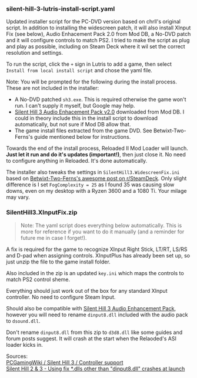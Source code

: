 ### silent-hill-3-lutris-install-script.yaml

Updated installer script for the PC-DVD version based on chrll's original script. In addition to installing the widescreen patch, it will also install XInput Fix (see below), Audio Enhacement Pack 2.0 from Mod DB, a No-DVD patch and it will configure controls to match PS2. I tried to make the script as plug and play as possible, including on Steam Deck where it wil set the correct resolution and settings.

To run the script, click the `+` sign in Lutris to add a game, then select `Install from local install script` and chose the yaml file.

Note:
You will be prompted for the following during the install process. These are not included in the installer:
- A No-DVD patched `sh3.exe`. This is required otherwise the game won't run. I can't supply it myself, but Google may help.
- [Silent Hill 3 Audio Enhacement Pack v2.0](https://www.moddb.com/downloads/start/210428?referer=https%3A%2F%2Fwww.moddb.com%2Fmods%2Fsilent-hill-3-audio-enhancement-pack%2Fdownloads%2Fsilent-hill-3-audio-enhancement-pack-version-2-0) downloaded from Mod DB. I could in theory include this in the install script to download automatically, but not sure if Mod DB allow that.
- The game install files extracted from the game DVD. See Betwixt-Two-Ferns's guide mentioned below for instructions.

Towards the end of the install process, Reloaded II Mod Loader will launch. **Just let it run and do it's updates (important!)**, then just close it. No need to configure anything in Reloaded. It's done automatically.

The installer also tweaks the settings in `SilentHill3.WidescreenFix.ini` based on [Betwixt-Two-Ferns's awesome post on r/SteamDeck](https://www.reddit.com/r/SteamDeck/comments/wziuwc/the_definitive_guide_to_setting_up_silent_hill_14/). Only slight difference is I set `FogComplexity = 25` as I found 35 was causing slow downs, even on my desktop with a Ryzen 3600 and a 1080 Ti. Your milage may vary.

### SilentHill3.XInputFix.zip

> Note: The yaml script does everything below automatically. This is more for reference if you want to do it manually (and a reminder for future me in case I forget!).
> 
A fix is required for the game to recognize XInput Right Stick, LT/RT, LS/RS and D-pad when assigning controls. XInputPlus has already been set up, so just unzip the file to the game install folder. 

Also included in the zip is an updated `key.ini` which maps the controls to match PS2 control sheme. 

Everything should just work out of the box for any standard XInput controller. No need to configure Steam Input.

Should also be compatible with [Silent Hill 3 Audio Enhancement Pack](https://www.moddb.com/mods/silent-hill-3-audio-enhancement-pack), however you will need to rename `dinput8.dll` included with the audio pack to `dsound.dll`. 

Don't rename `dinput8.dll` from this zip to `d3d8.dll` like some guides and forum posts suggest. It will crash at the start when the Relaoded's ASI loader kicks in.

Sources:<br>
[PCGamingWiki / Silent Hill 3 / Controller support](https://www.pcgamingwiki.com/wiki/Silent_Hill_3#Controller_support)<br>
[Silent Hill 2 & 3 - Using fix *.dlls other than "dinput8.dll" crashes at launch](https://github.com/ThirteenAG/WidescreenFixesPack/issues/264)

